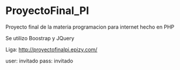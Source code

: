 # ProyectoFinal_PI
Proyecto final de la materia programacion para internet hecho en PHP

Se utilizo Boostrap y JQuery 

Liga: http://proyectofinalpi.epizy.com/

user: invitado
pass: invitado

